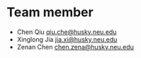 # Team member
* Chen Qiu  qiu.che@husky.neu.edu
* Xinglong Jia  jia.xi@husky.neu.edu
* Zenan Chen  chen.zena@husky.neu.edu
